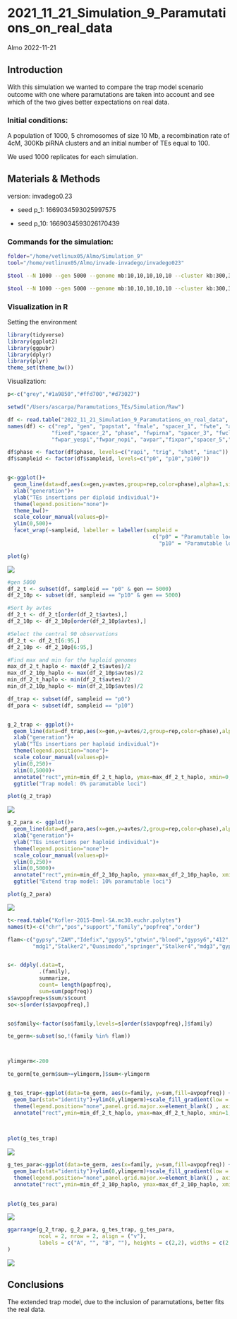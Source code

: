 2021_11_21_Simulation_9\_Paramutations_on_real_data
================
Almo
2022-11-21

## Introduction

With this simulation we wanted to compare the trap model scenario
outcome with one where paramutations are taken into account and see
which of the two gives better expectations on real data.

### Initial conditions:

A population of 1000, 5 chromosomes of size 10 Mb, a recombination rate
of 4cM, 300Kb piRNA clusters and an initial number of TEs equal to 100.

We used 1000 replicates for each simulation.

## Materials & Methods

version: invadego0.23

-   seed p_1: 1669034593025997575

-   seed p_10: 1669034593026170439

### Commands for the simulation:

``` bash
folder="/home/vetlinux05/Almo/Simulation_9"
tool="/home/vetlinux05/Almo/invade-invadego/invadego023"

$tool --N 1000 --gen 5000 --genome mb:10,10,10,10,10 --cluster kb:300,300,300,300,300 --rr 4,4,4,4,4 --rep 100 --u 0.1 --basepop 100 --steps 20 --sampleid p0 > $folder/2022_11_11_simulation_9_1 &

$tool --N 1000 --gen 5000 --genome mb:10,10,10,10,10 --cluster kb:300,300,300,300,300 --rr 4,4,4,4,4 --rep 100 --u 0.1 --basepop 100 --paramutation 10:1 --steps 20 --sampleid p10 > $folder/2022_11_21_simulation_9_2
```

### Visualization in R

Setting the environment

``` r
library(tidyverse)
library(ggplot2)
library(ggpubr)
library(dplyr)
library(plyr)
theme_set(theme_bw())
```

Visualization:

``` r
p<-c("grey","#1a9850","#ffd700","#d73027")

setwd("/Users/ascarpa/Paramutations_TEs/Simulation/Raw")

df <- read.table("2022_11_21_Simulation_9_Paramutations_on_real_data", fill = TRUE, sep = "\t")
names(df) <- c("rep", "gen", "popstat", "fmale", "spacer_1", "fwte", "avw", "min_w", "avtes", "avpopfreq",
              "fixed","spacer_2", "phase", "fwpirna", "spacer_3", "fwcli", "avcli", "fixcli", "spacer_4",
              "fwpar_yespi","fwpar_nopi", "avpar","fixpar","spacer_5","piori","orifreq","spacer 6", "sampleid")

df$phase <- factor(df$phase, levels=c("rapi", "trig", "shot", "inac"))
df$sampleid <- factor(df$sampleid, levels=c("p0", "p10","p100"))


g<-ggplot()+
  geom_line(data=df,aes(x=gen,y=avtes,group=rep,color=phase),alpha=1,size=0.7)+
  xlab("generation")+
  ylab("TEs insertions per diploid individual")+
  theme(legend.position="none")+
  theme_bw()+
  scale_colour_manual(values=p)+
  ylim(0,500)+
  facet_wrap(~sampleid, labeller = labeller(sampleid = 
                                              c("p0" = "Paramutable loci = 0% (Trap model)",
                                                "p10" = "Paramutable loci = 10%")))

plot(g)
```

![](2022_11_21_Simulation_9_Paramutations_on_real_data_files/figure-gfm/unnamed-chunk-3-1.png)<!-- -->

``` r
#gen 5000
df_2_t <- subset(df, sampleid == "p0" & gen == 5000)
df_2_10p <- subset(df, sampleid == "p10" & gen == 5000)

#Sort by avtes
df_2_t <- df_2_t[order(df_2_t$avtes),]
df_2_10p <- df_2_10p[order(df_2_10p$avtes),]

#Select the central 90 observations
df_2_t <- df_2_t[6:95,]
df_2_10p <- df_2_10p[6:95,]

#Find max and min for the haploid genomes
max_df_2_t_haplo <- max(df_2_t$avtes)/2
max_df_2_10p_haplo <- max(df_2_10p$avtes)/2
min_df_2_t_haplo <- min(df_2_t$avtes)/2
min_df_2_10p_haplo <- min(df_2_10p$avtes)/2

df_trap <- subset(df, sampleid == "p0")
df_para <- subset(df, sampleid == "p10")


g_2_trap <- ggplot()+
  geom_line(data=df_trap,aes(x=gen,y=avtes/2,group=rep,color=phase),alpha=1,size=0.7)+
  xlab("generation")+
  ylab("TEs insertions per haploid individual")+
  theme(legend.position="none")+
  scale_colour_manual(values=p)+
  ylim(0,250)+
  xlim(0,5000)+
  annotate("rect",ymin=min_df_2_t_haplo, ymax=max_df_2_t_haplo, xmin=0, xmax=5000, fill="darkgrey",alpha=.3)+
  ggtitle("Trap model: 0% paramutable loci")

plot(g_2_trap)
```

![](2022_11_21_Simulation_9_Paramutations_on_real_data_files/figure-gfm/unnamed-chunk-3-2.png)<!-- -->

``` r
g_2_para <- ggplot()+
  geom_line(data=df_para,aes(x=gen,y=avtes/2,group=rep,color=phase),alpha=1,size=0.7)+
  xlab("generation")+
  ylab("TEs insertions per haploid individual")+
  theme(legend.position="none")+
  scale_colour_manual(values=p)+
  ylim(0,250)+
  xlim(0,5000)+
  annotate("rect",ymin=min_df_2_10p_haplo, ymax=max_df_2_10p_haplo, xmin=0, xmax=5000, fill="darkgrey",alpha=.3)+
  ggtitle("Extend trap model: 10% paramutable loci")

plot(g_2_para)
```

![](2022_11_21_Simulation_9_Paramutations_on_real_data_files/figure-gfm/unnamed-chunk-3-3.png)<!-- -->

``` r
t<-read.table("Kofler-2015-Dmel-SA.mc30.euchr.polytes")
names(t)<-c("chr","pos","support","family","popfreq","order")

flam<-c("gypsy","ZAM","Idefix","gypsy5","gtwin","blood","gypsy6","412","HMS-Beagle2","Stalker",
        "mdg1","Stalker2","Quasimodo","springer","Stalker4","mdg3","gypsy2","gypsy4","Transpac","gypsy3","Tirant","gypsy10","Tabor")


s<- ddply(.data=t, 
          .(family),
          summarize, 
          count= length(popfreq),
          sum=sum(popfreq)) 
s$avpopfreq=s$sum/s$count
so<-s[order(s$avpopfreq),]


so$family<-factor(so$family,levels=s[order(s$avpopfreq),]$family)

te_germ<-subset(so,!(family %in% flam))



ylimgerm<-200

te_germ[te_germ$sum>=ylimgerm,]$sum<-ylimgerm


g_tes_trap<-ggplot(data=te_germ, aes(x=family, y=sum,fill=avpopfreq)) +ylab("insertions per hap. genome")+
  geom_bar(stat="identity")+ylim(0,ylimgerm)+scale_fill_gradient(low = "#1f78b4", high = "#e41a1c")+
  theme(legend.position="none",panel.grid.major.x=element_blank() , axis.text.x = element_text(angle = 90, size=5,hjust=1),axis.title.x=element_blank())+
  annotate("rect",ymin=min_df_2_t_haplo, ymax=max_df_2_t_haplo, xmin=1, xmax=nrow(te_germ), fill="darkgrey",alpha=.3)
  
  

plot(g_tes_trap)
```

![](2022_11_21_Simulation_9_Paramutations_on_real_data_files/figure-gfm/unnamed-chunk-3-4.png)<!-- -->

``` r
g_tes_para<-ggplot(data=te_germ, aes(x=family, y=sum,fill=avpopfreq)) +ylab("insertions per hap. genome")+
  geom_bar(stat="identity")+ylim(0,ylimgerm)+scale_fill_gradient(low = "#1f78b4", high = "#e41a1c")+
  theme(legend.position="none",panel.grid.major.x=element_blank() , axis.text.x = element_text(angle = 90, size=5,hjust=1),axis.title.x=element_blank())+
  annotate("rect",ymin=min_df_2_10p_haplo, ymax=max_df_2_10p_haplo, xmin=1, xmax=nrow(te_germ), fill="darkgrey",alpha=.3)
  

plot(g_tes_para)
```

![](2022_11_21_Simulation_9_Paramutations_on_real_data_files/figure-gfm/unnamed-chunk-3-5.png)<!-- -->

``` r
ggarrange(g_2_trap, g_2_para, g_tes_trap, g_tes_para,
          ncol = 2, nrow = 2, align = ("v"),
          labels = c("A", "", "B", ""), heights = c(2,2), widths = c(2,2)
)
```

![](2022_11_21_Simulation_9_Paramutations_on_real_data_files/figure-gfm/unnamed-chunk-3-6.png)<!-- -->

## Conclusions

The extended trap model, due to the inclusion of paramutations, better
fits the real data.

